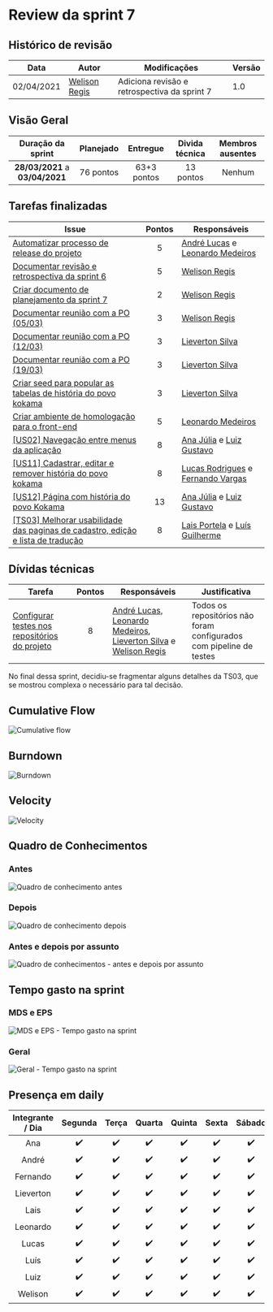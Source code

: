# Review da sprint 7

## Histórico de revisão

| Data       | Autor                                        | Modificações                                 | Versão |
| ---------- | -------------------------------------------- | -------------------------------------------- | ------ |
| 02/04/2021 | [Welison Regis](https://github.com/WelisonR) | Adiciona revisão e retrospectiva da sprint 7 | 1.0    |

## Visão Geral

|        Duração da sprint        | Planejado |  Entregue   | Divida técnica | Membros ausentes |
| :-----------------------------: | :-------: | :---------: | :------------: | :--------------: |
| **28/03/2021** a **03/04/2021** | 76 pontos | 63+3 pontos |   13 pontos    |      Nenhum      |

## Tarefas finalizadas

| Issue                                                                                                                                                    | Pontos | Responsáveis                                                                                        |
| -------------------------------------------------------------------------------------------------------------------------------------------------------- | :----: | --------------------------------------------------------------------------------------------------- |
| [Automatizar processo de release do projeto](https://github.com//fga-eps-mds/2020.2-Projeto-Kokama-Wiki/issues/125)                                      |   5    | [André Lucas](https://github.com/andrelucax) e [Leonardo Medeiros](https://github.com/leomedeiros1) |
| [Documentar revisão e retrospectiva da sprint 6](https://github.com//fga-eps-mds/2020.2-Projeto-Kokama-Wiki/issues/132)                                  |   5    | [Welison Regis](https://github.com/WelisonR)                                                        |
| [Criar documento de planejamento da sprint 7](https://github.com//fga-eps-mds/2020.2-Projeto-Kokama-Wiki/issues/131)                                     |   2    | [Welison Regis](https://github.com/WelisonR)                                                        |
| [Documentar reunião com a PO (05/03)](https://github.com//fga-eps-mds/2020.2-Projeto-Kokama-Wiki/issues/130)                                             |   3    | [Welison Regis](https://github.com/WelisonR)                                                        |
| [Documentar reunião com a PO (12/03)](https://github.com//fga-eps-mds/2020.2-Projeto-Kokama-Wiki/issues/129)                                             |   3    | [Lieverton Silva](https://github.com/lievertom)                                                     |
| [Documentar reunião com a PO (19/03)](https://github.com//fga-eps-mds/2020.2-Projeto-Kokama-Wiki/issues/137)                                             |   3    | [Lieverton Silva](https://github.com/lievertom)                                                     |
| [Criar seed para popular as tabelas de história do povo kokama](https://github.com//fga-eps-mds/2020.2-Projeto-Kokama-Wiki/issues/128)                   |   3    | [Lieverton Silva](https://github.com/lievertom)                                                     |
| [Criar ambiente de homologação para o front-end](https://github.com//fga-eps-mds/2020.2-Projeto-Kokama-Wiki/issues/126)                                  |   5    | [Leonardo Medeiros](https://github.com/leomedeiros1)                                                |
| [[US02] Navegação entre menus da aplicação](https://github.com//fga-eps-mds/2020.2-Projeto-Kokama-Wiki/issues/83)                                        |   8    | [Ana Júlia](https://github.com/aluzianobriceno) e [Luiz Gustavo](https://github.com/LightZX)        |
| [[US11] Cadastrar, editar e remover história do povo kokama](https://github.com//fga-eps-mds/2020.2-Projeto-Kokama-Wiki/issues/122)                      |   8    | [Lucas Rodrigues](https://github.com/nickby2) e [Fernando Vargas](https://github.com/SFernandoS)    |
| [[US12] Página com história do povo Kokama](https://github.com//fga-eps-mds/2020.2-Projeto-Kokama-Wiki/issues/123)                                       |   13   | [Ana Júlia](https://github.com/aluzianobriceno) e [Luiz Gustavo](https://github.com/LightZX)        |
| [[TS03] Melhorar usabilidade das paginas de cadastro, edição e lista de tradução](https://github.com//fga-eps-mds/2020.2-Projeto-Kokama-Wiki/issues/104) |   8    | [Lais Portela](https://github.com/laispa) e [Luís Guilherme](https://github.com/luisgaboardi)       |

## Dívidas técnicas

| Tarefa                                                                                                                 | Pontos | Responsáveis                                                                                                                                                                                       | Justificativa                                                       |
| ---------------------------------------------------------------------------------------------------------------------- | :----: | -------------------------------------------------------------------------------------------------------------------------------------------------------------------------------------------------- | ------------------------------------------------------------------- |
| [Configurar testes nos repositórios do projeto](https://github.com//fga-eps-mds/2020.2-Projeto-Kokama-Wiki/issues/127) |   8    | [André Lucas](https://github.com/andrelucax), [Leonardo Medeiros](https://github.com/leomedeiros1), [Lieverton Silva](https://github.com/lievertom) e [Welison Regis](https://github.com/WelisonR) | Todos os repositórios não foram configurados com pipeline de testes |

No final dessa sprint, decidiu-se fragmentar alguns detalhes da TS03, que se mostrou complexa o necessário para tal decisão.

## Cumulative Flow

![Cumulative flow](../../assets/img/sprints/sprint-7/cumulative-flow.png)

## Burndown

![Burndown](../../assets/img/sprints/sprint-7/burndown.png)

## Velocity

![Velocity](../../assets/img/sprints/sprint-7/velocity.png)

## Quadro de Conhecimentos

### Antes

![Quadro de conhecimento antes](../../assets/img/sprints/sprint-7/knowledge-board-before.png)

### Depois

![Quadro de conhecimento depois](../../assets/img/sprints/sprint-7/knowledge-board-after.png)

### Antes e depois por assunto

![Quadro de conhecimentos - antes e depois por assunto](../../assets/img/sprints/sprint-7/knowledge-board-topics-compare.png)

## Tempo gasto na sprint

### MDS e EPS

![MDS e EPS - Tempo gasto na sprint](../../assets/img/sprints/sprint-7/time-eps-mds.png)

### Geral

![Geral - Tempo gasto na sprint](../../assets/img/sprints/sprint-7/time-team.png)

## Presença em daily

| Integrante / Dia |      Segunda       |       Terça        |       Quarta       |       Quinta       |       Sexta        |       Sábado       |
| :--------------: | :----------------: | :----------------: | :----------------: | :----------------: | :----------------: | :----------------: |
|       Ana        | :heavy_check_mark: | :heavy_check_mark: | :heavy_check_mark: | :heavy_check_mark: | :heavy_check_mark: | :heavy_check_mark: |
|      André       | :heavy_check_mark: | :heavy_check_mark: | :heavy_check_mark: | :heavy_check_mark: | :heavy_check_mark: | :heavy_check_mark: |
|     Fernando     | :heavy_check_mark: | :heavy_check_mark: | :heavy_check_mark: | :heavy_check_mark: | :heavy_check_mark: | :heavy_check_mark: |
|    Lieverton     | :heavy_check_mark: | :heavy_check_mark: | :heavy_check_mark: | :heavy_check_mark: | :heavy_check_mark: | :heavy_check_mark: |
|       Lais       | :heavy_check_mark: | :heavy_check_mark: | :heavy_check_mark: | :heavy_check_mark: | :heavy_check_mark: | :heavy_check_mark: |
|     Leonardo     | :heavy_check_mark: | :heavy_check_mark: | :heavy_check_mark: | :heavy_check_mark: | :heavy_check_mark: | :heavy_check_mark: |
|      Lucas       | :heavy_check_mark: | :heavy_check_mark: | :heavy_check_mark: | :heavy_check_mark: | :heavy_check_mark: | :heavy_check_mark: |
|       Luís       | :heavy_check_mark: | :heavy_check_mark: | :heavy_check_mark: | :heavy_check_mark: | :heavy_check_mark: | :heavy_check_mark: |
|       Luiz       | :heavy_check_mark: | :heavy_check_mark: | :heavy_check_mark: | :heavy_check_mark: | :heavy_check_mark: | :heavy_check_mark: |
|     Welison      | :heavy_check_mark: | :heavy_check_mark: | :heavy_check_mark: | :heavy_check_mark: | :heavy_check_mark: | :heavy_check_mark: |
